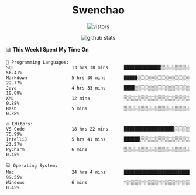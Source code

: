 <h1 align="center">Swenchao</h3>

<p align="center">
  <img src="https://visitor-badge.glitch.me/badge?page_id=Swenchao" alt="vistors" />
</p>

<p align="center">
  <img src="https://github-readme-stats.vercel.app/api?username=Swenchao&count_private=true&show_icons=true&theme=vue-dark&hide_title=true" alt="github stats" />
</p>

<!--START_SECTION:waka-->
📊 **This Week I Spent My Time On** 

```text
💬 Programming Languages: 
SQL                      13 hrs 38 mins      ██████████████░░░░░░░░░░░   56.41% 
Markdown                 5 hrs 30 mins       █████░░░░░░░░░░░░░░░░░░░░   22.77% 
Java                     4 hrs 33 mins       ████░░░░░░░░░░░░░░░░░░░░░   18.89% 
XML                      12 mins             ░░░░░░░░░░░░░░░░░░░░░░░░░   0.88% 
Bash                     5 mins              ░░░░░░░░░░░░░░░░░░░░░░░░░   0.38%

🔥 Editors: 
VS Code                  18 hrs 22 mins      ███████████████████░░░░░░   75.99% 
IntelliJ                 5 hrs 41 mins       ██████░░░░░░░░░░░░░░░░░░░   23.57% 
PyCharm                  6 mins              ░░░░░░░░░░░░░░░░░░░░░░░░░   0.45%

💻 Operating System: 
Mac                      24 hrs 4 mins       █████████████████████████   99.55% 
Windows                  6 mins              ░░░░░░░░░░░░░░░░░░░░░░░░░   0.45%

```


<!--END_SECTION:waka-->
